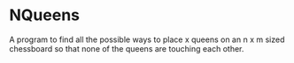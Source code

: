 # NQueens
A program to find all the possible ways to place x queens on an n x m sized chessboard so that none of the queens are touching each other.
